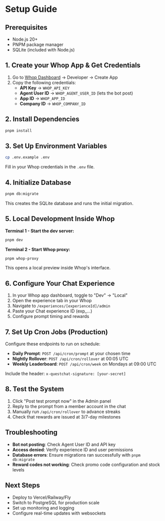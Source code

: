# Setup Guide

## Prerequisites
- Node.js 20+
- PNPM package manager
- SQLite (included with Node.js)

## 1. Create your Whop App & Get Credentials

1. Go to [Whop Dashboard](https://dash.whop.com) → Developer → Create App
2. Copy the following credentials:
   - **API Key** → `WHOP_API_KEY`
   - **Agent User ID** → `WHOP_AGENT_USER_ID` (lets the bot post)
   - **App ID** → `WHOP_APP_ID`
   - **Company ID** → `WHOP_COMPANY_ID`

## 2. Install Dependencies

```bash
pnpm install
```

## 3. Set Up Environment Variables

```bash
cp .env.example .env
```

Fill in your Whop credentials in the `.env` file.

## 4. Initialize Database

```bash
pnpm db:migrate
```

This creates the SQLite database and runs the initial migration.

## 5. Local Development Inside Whop

**Terminal 1 - Start the dev server:**
```bash
pnpm dev
```

**Terminal 2 - Start Whop proxy:**
```bash
pnpm whop-proxy
```

This opens a local preview inside Whop's interface.

## 6. Configure Your Chat Experience

1. In your Whop app dashboard, toggle to "Dev" → "Local"
2. Open the experience tab in your Whop
3. Navigate to `/experiences/[experienceId]/admin`
4. Paste your Chat experience ID (exp_...)
5. Configure prompt timing and rewards

## 7. Set Up Cron Jobs (Production)

Configure these endpoints to run on schedule:

- **Daily Prompt**: `POST /api/cron/prompt` at your chosen time
- **Nightly Rollover**: `POST /api/cron/rollover` at 00:05 UTC
- **Weekly Leaderboard**: `POST /api/cron/week` on Mondays at 09:00 UTC

Include the header: `x-questchat-signature: [your-secret]`

## 8. Test the System

1. Click "Post test prompt now" in the Admin panel
2. Reply to the prompt from a member account in the chat
3. Manually run `/api/cron/rollover` to advance streaks
4. Check that rewards are issued at 3/7-day milestones

## Troubleshooting

- **Bot not posting**: Check Agent User ID and API key
- **Access denied**: Verify experience ID and user permissions
- **Database errors**: Ensure migrations ran successfully with `pnpm db:migrate`
- **Reward codes not working**: Check promo code configuration and stock levels

## Next Steps

- Deploy to Vercel/Railway/Fly
- Switch to PostgreSQL for production scale
- Set up monitoring and logging
- Configure real-time updates with websockets
